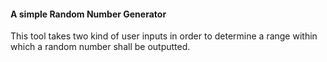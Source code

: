#### A simple Random Number Generator

This tool takes two kind of user inputs in order to determine a range within which a random number shall be outputted.
